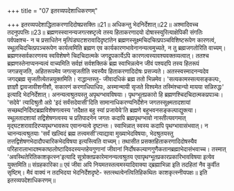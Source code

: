 +++
title = "07 इतरव्यपदेशाधिकरणम्"

+++
इतरव्यपदेशाद्धिताकरणादिदोषप्रसक्तिः॥21॥ अधिकन्तु भेदनिर्देशात्॥22॥ अश्मादिवच्च तदनुपपत्तिः॥23॥ ब्रह्मणस्स्वानन्यजगत्स्रष्टृत्वे तस्य हिताकरणादयो दोषास्स्युरित्याक्षेपिकी संगतिः पर्वपक्षश्च- न च प्रसाधितेन मृत्पिंडघटशरावादिदृष्टांतेन ब्रह्मणस्सूक्ष्मचिदचित्प्रपञ्चविशिष्टरूपेण कारणत्वं, स्थूलचिदचित्प्रपञ्चरूपेण कार्यत्वमिति ब्रह्मण एव कार्यकारणभावेनानन्यत्वमुच्यते, न तु ब्रह्मजगतोरिति वाच्यम्। ब्रह्मणस्सर्वकारणस्य स्वविशेषणे चिदचिदात्मके जगद्रूपकार्येऽपि कारणत्वस्यावश्यवक्तव्यत्वात्। ततश्च ब्रह्मणस्तेनाप्यनन्यत्वं वाच्यमिति सर्वज्ञं सर्वशक्तिकं ब्रह्म स्वाभिन्नत्वेन जीवं पश्यदपि तस्य हितरूपं जगन्नसृजति, अहितरूपमेव जगत्सृजतीति स्वस्यैव हिताकरणादिदोषः प्रसज्यते। अतस्स्वस्मादनन्यदेव जगद्ब्रह्म सृजतीत्येतन्नयुक्तमिति। राद्धान्तस्तु- जीवादधिकं ब्रह्म ततो भिन्नमेव। 'सत्यकामस्सत्यसङ्कल्पः, ज्ञाज्ञौ द्वावजावीशनीशौ, सकारणं करणाधिपाधिपः, अस्मान्मायी सृजते विश्वमेत तस्मिंश्चान्यो मायया सन्निरुद्धः' इत्यादि भेदनिर्देशात्। अनन्यत्वश्रुतयस्तु अपृथग्भावविषयाः। पृथग्भूतप्रकारो हि ब्रह्मणश्चिदचिदात्मकप्रपञ्चः। 'सदेवे' त्यादिश्रुतौ अग्रे 'इदं सर्वंसदेवासी'दिति सामानाधिकरण्यनिर्देशेन जगतस्सूक्ष्मतादशायां सच्छब्दनिर्दिष्टब्रह्मविशेषणत्वस्य 'तदैक्षत बहु स्यां प्रजायेये'ति ब्रह्मणे बहुभवनसङ्कल्पाद्युक्त्या। स्थूलतादशायां तद्विशेषणत्वस्य च प्रतिपादनेन जगतः कदापि ब्रह्मपृथग्भावो नास्तीत्यवगमात् मृद्घटशरावादिरप्यपृथग्भावरूप एवानन्यत्वे दृष्टान्तः। स्वाभिन्नात् स्वस्य कदापि पृथग्भावासंभवात्। न चानन्यत्वश्रुतयाः 'सर्वं खल्विदं ब्रह्म तत्त्वमसी'त्याद्यावा मुख्याभेदविषयाः, भेदश्रुतयस्तु तत्तद्विशेषणभेदादौपचारिकभेदविषया इत्यस्त्विति वाच्यम्। तथासीत प्रसक्तहिताकरणादिदोषस्यैव परिहारालाभादश्मकाष्ठलोष्टादिवदस्यन्तहेयगुणानां जीवानां निर्दोषकल्याणगुणैकतानब्रह्माभेदासंभवाच्च। तस्मात् 'अवस्थितेरितिकाशकृत्स्न'इत्यादि सूत्रोक्तप्रकारेमानन्यत्वश्रुतय एवापृथग्भूतप्रकारप्रकारिभावविषया इत्येव युक्तमिति॥ संग्रहकारिका॥ एवं जीवा अपि नियमतस्तत्वमस्यादिवाक्या द्ब्रह्माभिन्ना इति तदहितां नैव कुर्वीत सृष्टिम्। मैवं वाक्यं न तदभिदया भेदनिर्देशदृष्टे- स्तत्स्थत्वेनत्वितिहिकथितः काशकृत्स्नीयपक्षः॥ इति इतरव्यपदेशाधिकरणम्॥